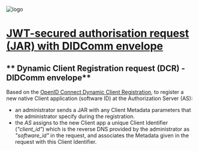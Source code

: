 
![logo](https://avatars.githubusercontent.com/u/57396025?s=200&v=4)

# [**JWT-secured authorisation request (JAR) with DIDComm envelope**](./README.md)

## ** Dynamic Client Registration request (DCR) - DIDComm envelope**

Based on the [OpenID Connect Dynamic Client Registration](https://openid.net/specs/openid-connect-registration-1_0.html), to register a new native Client application (software ID) at the Authorization Server (AS):
- an administrator sends a JAR with any Client Metadata parameters that the administrator specify during the registration.
- the *AS* assigns to the new Client app a unique Client Identifier (*"client_id"*) which is the reverse DNS provided by the administrator as *"software_id"* in the request, and associates the Metadata given in the request with this Client Identifier. 

